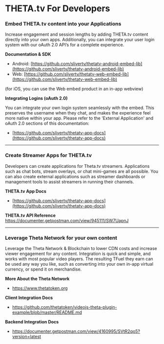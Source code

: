 # THETA.tv For Developers

  
  

### Embed THETA.tv content into your Applications

Increase engagement and session lengths by adding THETA.tv content directly into your own apps. Additionally, you can integrate your user login system with our oAuth 2.0 API’s for a complete experience.
  
**Documentation & SDK**
* Android: [https://github.com/slivertv/thetatv-android-embed-lib](https://github.com/slivertv/thetatv-android-embed-lib)
* Web: [https://github.com/slivertv/thetatv-web-embed-lib](https://github.com/slivertv/thetatv-web-embed-lib)

(for iOS, you can use the Web embed product in an in-app webview)

**Integrating Logins (oAuth 2.0)**

You can integrate your own login system seamlessly with the embed. This preserves the username when they chat, and makes the experience feel more native within your app. Please refer to the 'External Application' and oAuth 2.0 sections of this documentation: 
* [https://github.com/slivertv/thetatv-app-docs](https://github.com/slivertv/thetatv-app-docs)


-----


### Create Streamer Apps for THETA.tv
Developers can create applications for Theta.tv streamers. Applications such as chat bots, stream overlays, or chat mini-games are all possible. You can also create external applications such as streamer dashboards or management tools to assist streamers in running their channels.

**THETA.tv App Docs**
* [https://github.com/slivertv/thetatv-app-docs](https://github.com/slivertv/thetatv-app-docs)

**THETA.tv API Reference**
https://documenter.getpostman.com/view/945111/SW7UapnJ


-----


### Leverage Theta Network for your own content
Leverage the Theta Network & Blockchain to lower CDN costs and increase viewer engagement for any content. Integration is quick and simple, and works with most popular video players. The resulting TFuel they earn can be used any way you like, such as converting into your own in-app virtual currency, or spend it on merchandise. 

**More About the Theta Network**
* https://www.thetatoken.org

**Client Integration Docs**
* https://github.com/thetatoken/videojs-theta-plugin-example/blob/master/README.md

**Backend Integration Docs**
* https://documenter.getpostman.com/view/4160995/SVtR2qo5?version=latest

